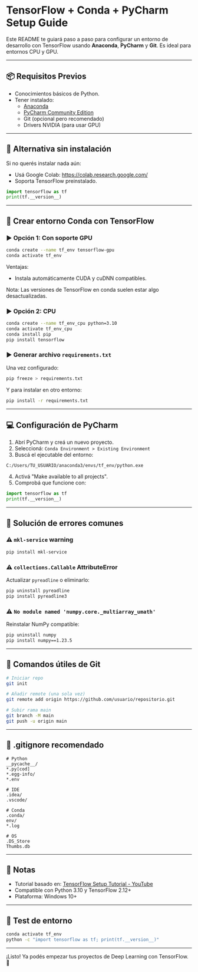 # TensorFlow + Conda + PyCharm Setup Guide

Este README te guiará paso a paso para configurar un entorno de desarrollo con TensorFlow usando **Anaconda**, **PyCharm** y **Git**. Es ideal para entornos CPU y GPU.

---

## 📦 Requisitos Previos

- Conocimientos básicos de Python.
- Tener instalado:
  - [Anaconda](https://www.anaconda.com/products/distribution)
  - [PyCharm Community Edition](https://www.jetbrains.com/pycharm/download/)
  - Git (opcional pero recomendado)
  - Drivers NVIDIA (para usar GPU)

---

## 🔁 Alternativa sin instalación

Si no querés instalar nada aún:
- Usá Google Colab: https://colab.research.google.com/
- Soporta TensorFlow preinstalado.

```python
import tensorflow as tf
print(tf.__version__)
```

---

## 🧠 Crear entorno Conda con TensorFlow

### ▶️ Opción 1: Con soporte GPU

```bash
conda create --name tf_env tensorflow-gpu
conda activate tf_env
```

Ventajas:
- Instala automáticamente CUDA y cuDNN compatibles.

Nota: Las versiones de TensorFlow en conda suelen estar algo desactualizadas.

### ▶️ Opción 2: CPU

```bash
conda create --name tf_env_cpu python=3.10
conda activate tf_env_cpu
conda install pip
pip install tensorflow
```

### ▶️ Generar archivo `requirements.txt`

Una vez configurado:

```bash
pip freeze > requirements.txt
```

Y para instalar en otro entorno:

```bash
pip install -r requirements.txt
```

---

## 💻 Configuración de PyCharm

1. Abrí PyCharm y creá un nuevo proyecto.
2. Seleccioná: `Conda Environment > Existing Environment`
3. Buscá el ejecutable del entorno:

```
C:/Users/TU_USUARIO/anaconda3/envs/tf_env/python.exe
```

4. Activá "Make available to all projects".
5. Comprobá que funcione con:

```python
import tensorflow as tf
print(tf.__version__)
```

---

## 🧯 Solución de errores comunes

### ⚠️ `mkl-service` warning
```bash
pip install mkl-service
```

### ⚠️ `collections.Callable` AttributeError

Actualizar `pyreadline` o eliminarlo:
```bash
pip uninstall pyreadline
pip install pyreadline3
```

### ⚠️ `No module named 'numpy.core._multiarray_umath'`
Reinstalar NumPy compatible:
```bash
pip uninstall numpy
pip install numpy==1.23.5
```

---

## 🚀 Comandos útiles de Git

```bash
# Iniciar repo
git init

# Añadir remote (una sola vez)
git remote add origin https://github.com/usuario/repositorio.git

# Subir rama main
git branch -M main
git push -u origin main
```

---

## 📁 .gitignore recomendado

```gitignore
# Python
__pycache__/
*.py[cod]
*.egg-info/
*.env

# IDE
.idea/
.vscode/

# Conda
.conda/
env/
*.log

# OS
.DS_Store
Thumbs.db
```

---

## 📌 Notas

- Tutorial basado en: [TensorFlow Setup Tutorial - YouTube](https://www.youtube.com/watch?v=5Ym-dOS9ssA)
- Compatible con Python 3.10 y TensorFlow 2.12+
- Plataforma: Windows 10+

---

## 🧪 Test de entorno

```bash
conda activate tf_env
python -c "import tensorflow as tf; print(tf.__version__)"
```

---

¡Listo! Ya podés empezar tus proyectos de Deep Learning con TensorFlow. 🚀